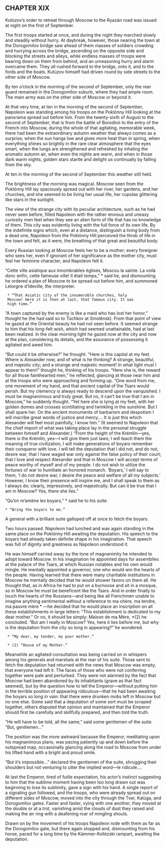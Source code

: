 ## CHAPTER XIX

Kutúzov’s order to retreat through Moscow to the Ryazán road was issued
at night on the first of September.

The first troops started at once, and during the night they marched
slowly and steadily without hurry. At daybreak, however, those nearing
the town at the Dorogomílov bridge saw ahead of them masses of soldiers
crowding and hurrying across the bridge, ascending on the opposite side
and blocking the streets and alleys, while endless masses of troops were
bearing down on them from behind, and an unreasoning hurry and alarm
overcame them. They all rushed forward to the bridge, onto it, and
to the fords and the boats. Kutúzov himself had driven round by side
streets to the other side of Moscow.

By ten o’clock in the morning of the second of September, only the rear
guard remained in the Dorogomílov suburb, where they had ample room. The
main army was on the other side of Moscow or beyond it.

At that very time, at ten in the morning of the second of September,
Napoleon was standing among his troops on the Poklónny Hill looking at
the panorama spread out before him. From the twenty-sixth of August
to the second of September, that is from the battle of Borodinó to the
entry of the French into Moscow, during the whole of that agitating,
memorable week, there had been the extraordinary autumn weather that
always comes as a surprise, when the sun hangs low and gives more heat
than in spring, when everything shines so brightly in the rare clear
atmosphere that the eyes smart, when the lungs are strengthened and
refreshed by inhaling the aromatic autumn air, when even the nights
are warm, and when in those dark warm nights, golden stars startle and
delight us continually by falling from the sky.

At ten in the morning of the second of September this weather still
held.

The brightness of the morning was magical. Moscow seen from the Poklónny
Hill lay spaciously spread out with her river, her gardens, and her
churches, and she seemed to be living her usual life, her cupolas
glittering like stars in the sunlight.

The view of the strange city with its peculiar architecture, such as
he had never seen before, filled Napoleon with the rather envious and
uneasy curiosity men feel when they see an alien form of life that has
no knowledge of them. This city was evidently living with the full force
of its own life. By the indefinite signs which, even at a distance,
distinguish a living body from a dead one, Napoleon from the Poklónny
Hill perceived the throb of life in the town and felt, as it were, the
breathing of that great and beautiful body.

Every Russian looking at Moscow feels her to be a mother; every
foreigner who sees her, even if ignorant of her significance as the
mother city, must feel her feminine character, and Napoleon felt it.

“Cette ville asiatique aux innombrables églises, Moscou la sainte. La
voilà donc enfin, cette fameuse ville! Il était temps,” * said he, and
dismounting he ordered a plan of Moscow to be spread out before him, and
summoned Lelorgne d’Ideville, the interpreter.

     * “That Asiatic city of the innumerable churches, holy
     Moscow! Here it is then at last, that famous city. It was
     high time.”


“A town captured by the enemy is like a maid who has lost her honor,”
thought he (he had said so to Túchkov at Smolénsk). From that point of
view he gazed at the Oriental beauty he had not seen before. It seemed
strange to him that his long-felt wish, which had seemed unattainable,
had at last been realized. In the clear morning light he gazed now at
the city and now at the plan, considering its details, and the assurance
of possessing it agitated and awed him.

“But could it be otherwise?” he thought. “Here is this capital at my
feet. Where is Alexander now, and of what is he thinking? A strange,
beautiful, and majestic city; and a strange and majestic moment! In what
light must I appear to them!” thought he, thinking of his troops.
“Here she is, the reward for all those fainthearted men,” he reflected,
glancing at those near him and at the troops who were approaching and
forming up. “One word from me, one movement of my hand, and that ancient
capital of the Tsars would perish. But my clemency is always ready to
descend upon the vanquished. I must be magnanimous and truly great. But
no, it can’t be true that I am in Moscow,” he suddenly thought.
“Yet here she is lying at my feet, with her golden domes and crosses
scintillating and twinkling in the sunshine. But I shall spare her. On
the ancient monuments of barbarism and despotism I will inscribe great
words of justice and mercy.... It is just this which Alexander will
feel most painfully, I know him.” (It seemed to Napoleon that the chief
import of what was taking place lay in the personal struggle between
himself and Alexander.) “From the height of the Krémlin—yes, there
is the Krémlin, yes—I will give them just laws; I will teach them the
meaning of true civilization, I will make generations of boyars remember
their conqueror with love. I will tell the deputation that I did not,
and do not, desire war, that I have waged war only against the false
policy of their court; that I love and respect Alexander and that in
Moscow I will accept terms of peace worthy of myself and of my people.
I do not wish to utilize the fortunes of war to humiliate an honored
monarch. ‘Boyars,’ I will say to them, ‘I do not desire war, I desire
the peace and welfare of all my subjects.’ However, I know their
presence will inspire me, and I shall speak to them as I always do:
clearly, impressively, and majestically. But can it be true that I am in
Moscow? Yes, there she lies.”

“Qu’on m’amène les boyars,” * said he to his suite.

    * “Bring the boyars to me.”


A general with a brilliant suite galloped off at once to fetch the
boyars.

Two hours passed. Napoleon had lunched and was again standing in the
same place on the Poklónny Hill awaiting the deputation. His speech to
the boyars had already taken definite shape in his imagination. That
speech was full of dignity and greatness as Napoleon understood it.

He was himself carried away by the tone of magnanimity he intended to
adopt toward Moscow. In his imagination he appointed days for assemblies
at the palace of the Tsars, at which Russian notables and his own would
mingle. He mentally appointed a governor, one who would win the
hearts of the people. Having learned that there were many charitable
institutions in Moscow he mentally decided that he would shower favors
on them all. He thought that, as in Africa he had to put on a burnoose
and sit in a mosque, so in Moscow he must be beneficent like the Tsars.
And in order finally to touch the hearts of the Russians—and being like
all Frenchmen unable to imagine anything sentimental without a reference
to ma chère, ma tendre, ma pauvre mère * —he decided that he would
place an inscription on all these establishments in large letters:
“This establishment is dedicated to my dear mother.” Or no, it should
be simply: Maison de ma Mère, *(2) he concluded. “But am I really in
Moscow? Yes, here it lies before me, but why is the deputation from the
city so long in appearing?” he wondered.

     * “My dear, my tender, my poor mother.”

     * (2) “House of my Mother.”


Meanwhile an agitated consultation was being carried on in whispers
among his generals and marshals at the rear of his suite. Those sent to
fetch the deputation had returned with the news that Moscow was empty,
that everyone had left it. The faces of those who were not conferring
together were pale and perturbed. They were not alarmed by the fact
that Moscow had been abandoned by its inhabitants (grave as that fact
seemed), but by the question how to tell the Emperor—without putting
him in the terrible position of appearing ridiculous—that he had been
awaiting the boyars so long in vain: that there were drunken mobs left
in Moscow but no one else. Some said that a deputation of some sort must
be scraped together, others disputed that opinion and maintained that
the Emperor should first be carefully and skillfully prepared, and then
told the truth.

“He will have to be told, all the same,” said some gentlemen of the
suite. “But, gentlemen...”

The position was the more awkward because the Emperor, meditating upon
his magnanimous plans, was pacing patiently up and down before the
outspread map, occasionally glancing along the road to Moscow from under
his lifted hand with a bright and proud smile.

“But it’s impossible...” declared the gentlemen of the suite, shrugging
their shoulders but not venturing to utter the implied word—le
ridicule....

At last the Emperor, tired of futile expectation, his actor’s instinct
suggesting to him that the sublime moment having been too long drawn out
was beginning to lose its sublimity, gave a sign with his hand. A single
report of a signaling gun followed, and the troops, who were already
spread out on different sides of Moscow, moved into the city through the
Tver, Kalúga, and Dorogomílov gates. Faster and faster, vying with
one another, they moved at the double or at a trot, vanishing amid the
clouds of dust they raised and making the air ring with a deafening roar
of mingling shouts.

Drawn on by the movement of his troops Napoleon rode with them as far as
the Dorogomílov gate, but there again stopped and, dismounting from his
horse, paced for a long time by the Kámmer-Kollézski rampart, awaiting
the deputation.





